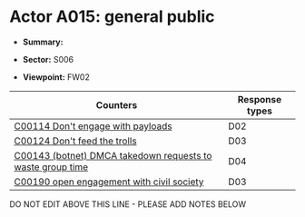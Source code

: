 # Actor A015: general public

* **Summary:** 

* **Sector:** S006

* **Viewpoint:** FW02


| Counters | Response types |
| -------- | -------------- |
| [C00114 Don't engage with payloads](../../generated_pages/counters/C00114.md) | D02 |
| [C00124 Don't feed the trolls](../../generated_pages/counters/C00124.md) | D03 |
| [C00143 (botnet) DMCA takedown requests to waste group time](../../generated_pages/counters/C00143.md) | D04 |
| [C00190 open engagement with civil society](../../generated_pages/counters/C00190.md) | D03 |


DO NOT EDIT ABOVE THIS LINE - PLEASE ADD NOTES BELOW